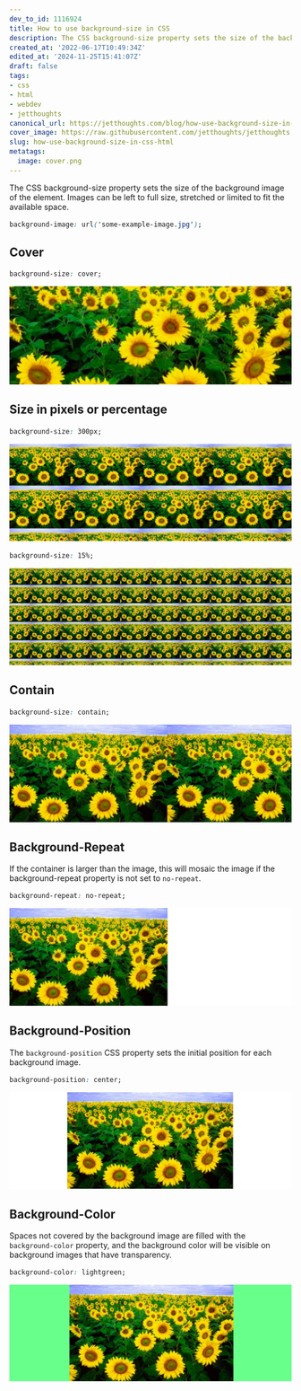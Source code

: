 ```yaml
---
dev_to_id: 1116924
title: How to use background-size in CSS
description: The CSS background-size property sets the size of the background image of the element. Images can be...
created_at: '2022-06-17T10:49:34Z'
edited_at: '2024-11-25T15:41:07Z'
draft: false
tags:
- css
- html
- webdev
- jetthoughts
canonical_url: https://jetthoughts.com/blog/how-use-background-size-in-css-html/
cover_image: https://raw.githubusercontent.com/jetthoughts/jetthoughts.github.io/master/content/blog/how-use-background-size-in-css-html/cover.png
slug: how-use-background-size-in-css-html
metatags:
  image: cover.png
---
```

The CSS background-size property sets the size of the background image of the element. Images can be left to full size, stretched or limited to fit the available space.
```css
background-image: url('some-example-image.jpg');
```

## Cover
```css
background-size: cover;
```
![Image description](file_0.png)


## Size in pixels or percentage
```css
background-size: 300px;
```
![Image description](file_1.png)

```css
background-size: 15%;
```
![Image description](file_2.png)


## Contain
```css
background-size: contain;
```
![Image description](file_3.png)


## Background-Repeat
If the container is larger than the image, this will mosaic the image if the background-repeat property is not set to `no-repeat`.
```css
background-repeat: no-repeat;
```
![Image description](file_4.png)


## Background-Position
The `background-position` CSS property sets the initial position for each background image. 
```css
background-position: center;
```
![Image description](file_5.png)


## Background-Color
Spaces not covered by the background image are filled with the `background-color` property, and the background color will be visible on background images that have transparency.
```css
background-color: lightgreen;
```
![Image description](file_6.png)
  

